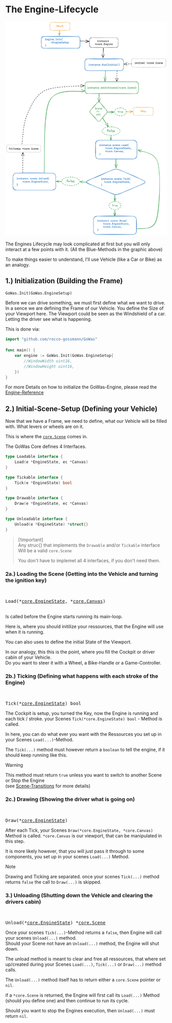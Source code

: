 # The Engine-Lifecycle

![Engine-Lifecycle-img](./Engine-Lifecycle.png)

The Engines Lifecycle may look complicated at first but you will only interact
at a few points with it. (All the Blue-Methods in the graphic above)

To make things easier to understand, I'll use Vehicle (like a Car or Bike) as an
analogy.

## 1.) Initialization (Building the Frame)

```
GoWas.Init(GoWas.EngineSetup)
```

Before we can drive something, we must first define what we want to drive. In a
sence we are defining the Frame of our Vehicle. You define the Size of your
Viewport here. The Viewport could be seen as the Windshield of a car. Letting
the driver see what is happening.

This is done via:

```go
import "github.com/rocco-gossmann/GoWas"

func main() {
    var engine := GoWas.Init(GoWas.EngineSetup{
        //WindowWidth uint16,
        //WindowHeight uint16,
    })
}
```

For more Details on how to initialize the GoWas-Engine, please read the
[Engine-Reference](./Engine.md)

## 2.) Initial-Scene-Setup (Defining your Vehicle)

Now that we have a Frame, we need to define, what our Vehicle will be filled
with. What levers or wheels are on it.

This is where the [`core.Scene`](./Scenes.md) comes in.

The GoWas Core defines 4 Interfaces.

```go
type Loadable interface {
    Load(e *EngineState, ec *Canvas)
}
```

```go
type Tickable interface {
    Tick(e *EngineState) bool
}
```

```go
type Drawable interface {
    Draw(e *EngineState, ec *Canvas)
}
```

```go
type Unloadable interface {
    Unload(e *EngineState) *struct{}
}
```

> [!important]\
> Any struc{} that implements the `Drawable` and/or `Tickable` interface Will be
> a valid `core.Scene`
>
> You don't have to implemet all 4 interfaces, if you don't need them.

### 2a.) Loading the Scene (Getting into the Vehicle and turning the ignition key)

&nbsp;<pre>Load(*[core.EngineState](./reference/EngineState.md), *[core.Canvas](./reference/Canvas.md))</pre>  
Is called before the Engine starts running its main-loop.

Here is, where you should initilize your ressources, that the Engine will use
when it is running.

You can also uses to define the initial State of the Viewport.

In our analogy, this this is the point, where you fill the Cockpit or driver
cabin of your Vehicle.\
Do you want to steer it with a Wheel, a Bike-Handle or a Game-Controller.

### 2b.) Ticking (Defining what happens with each stroke of the Engine)

&nbsp;<pre>Tick(*[core.EngineState](./reference/EngineState.md)) bool </pre>  

The Cockpit is setup, you turned the Key, now the Engine is running and each tick / stroke.
your Scenes `Tick(*core.EngineState) bool` - Method is called.

In here, you can do what ever you want with the Ressources you set up in your Scenes `Load(...)`-Method.

The `Tick(...)` method must however return a `boolean` to tell the engine,
if it should keep running like this.

> [!warning]
> This method must return `true` unless you want to switch to another Scene or Stop the Engine  
> (see [Scene-Transitions](./SceneTransitions.md) for more details)



### 2c.) Drawing (Showing the driver what is going on)

&nbsp;<pre>Draw(*[core.EngineState](./reference/EngineState.md))</pre>  

After each Tick, your Scenes `Draw(*core.EngineState, *core.Canvas)` Method is called.
`*core.Canvas` is our viewport, that can be manipulated in this step.

It is more likely however, that you will just pass it through to some components, you 
set up in your scenes `Load(...)` Method.

> [!note]  
> Drawing and Ticking are separated.
> once your scenes `Tick(...)` method returns `false` the call to `Draw(...)` is skipped. 

### 3.) Unloading (Shutting down the Vehicle and clearing the drivers cabin) 

&nbsp;<pre>Unload(*[core.EngineState](./reference/EngineState.md)) *[core.Scene](./Scenes.md) </pre>  

Once your scenes `Tick(...)`-Method returns a `false`, then Engine will call your scenes `Unload(...)` method.  
Should your Scene not have an `Unload(...)` method, the Engine will shut down.

The unload method is meant to clear and free all ressources, that where set up/created during your Scenes 
`Load(...)`, `Tick(...)` or `Draw(...)` method calls.

The `Unload(...)` method itself has to return either a `core.Scene` pointer or `nil`.

if a `*core.Scene` is returned, the Engine will first call its `Load(...)` Method (should you define one) and then continue to run its cycle. 

Should you want to stop the Engines execution, then `Unload(...)` must return `nil`.



